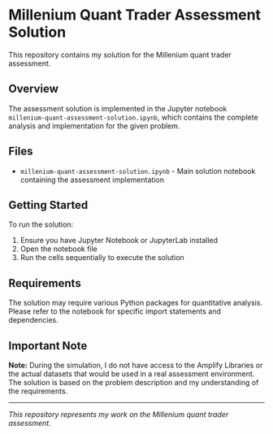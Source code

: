 # Millenium Quant Trader Assessment Solution

This repository contains my solution for the Millenium quant trader assessment.

## Overview

The assessment solution is implemented in the Jupyter notebook `millenium-quant-assessment-solution.ipynb`, which contains the complete analysis and implementation for the given problem.

## Files

- `millenium-quant-assessment-solution.ipynb` - Main solution notebook containing the assessment implementation

## Getting Started

To run the solution:

1. Ensure you have Jupyter Notebook or JupyterLab installed
2. Open the notebook file
3. Run the cells sequentially to execute the solution

## Requirements

The solution may require various Python packages for quantitative analysis. Please refer to the notebook for specific import statements and dependencies.

## Important Note

**Note:** During the simulation, I do not have access to the Amplify Libraries or the actual datasets that would be used in a real assessment environment. The solution is based on the problem description and my understanding of the requirements.

---

_This repository represents my work on the Millenium quant trader assessment._
